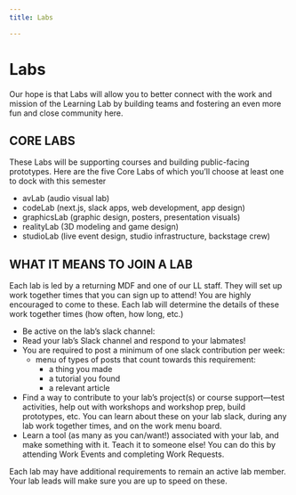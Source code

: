 ```yaml
---
title: Labs

---
```


# Labs


Our hope is that Labs will allow you to better connect with the work and mission of the Learning Lab by building teams and fostering an even more fun and close community here.

## CORE LABS
These Labs will be supporting courses and building public-facing prototypes. Here are the five Core Labs of which you’ll choose at least one to dock with this semester
- avLab (audio visual lab)
- codeLab (next.js, slack apps, web development, app design)
- graphicsLab (graphic design, posters, presentation visuals)
- realityLab (3D modeling and game design)
- studioLab (live event design, studio infrastructure, backstage crew)


## WHAT IT MEANS TO JOIN A LAB
Each lab is led by a returning MDF and one of our LL staff. They will set up work together times that you can sign up to attend! You are highly encouraged to come to these. Each lab will determine the details of these work together times (how often, how long, etc.)
- Be active on the lab’s slack channel:
- Read your lab’s Slack channel and respond to your labmates! 
- You are required to post a minimum of one slack contribution per week:
    - menu of types of posts that count towards this requirement:
        - a thing you made
        - a tutorial you found
        - a relevant article
- Find a way to contribute to your lab’s project(s) or course support—test activities, help out with workshops and workshop prep, build prototypes, etc. You can learn about these on your lab slack, during any lab work together times, and on the work menu board.
- Learn a tool (as many as you can/want!) associated with your lab, and make something with it. Teach it to someone else! You can do this by attending Work Events and completing Work Requests.

Each lab may have additional requirements to remain an active lab member. Your lab leads will make sure you are up to speed on these.


